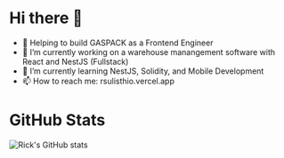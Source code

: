 # Hi there 👋

<!--
**metalboyrick/metalboyrick** is a ✨ _special_ ✨ repository because its `README.md` (this file) appears on your GitHub profile.

Here are some ideas to get you started:

- 🔭 I’m currently working on ...
- 🌱 I’m currently learning ...
- 👯 I’m looking to collaborate on ...
- 🤔 I’m looking for help with ...
- 💬 Ask me about ...
- 📫 How to reach me: ...
- 😄 Pronouns: ...
- ⚡ Fun fact: ...
-->
- 👯 Helping to build GASPACK as a Frontend Engineer
- 🔭 I’m currently working on a warehouse manangement software with React and NestJS (Fullstack)
- 🌱 I’m currently learning NestJS, Solidity, and Mobile Development
- 📫 How to reach me: rsulisthio.vercel.app

# GitHub Stats

![Rick's GitHub stats](https://github-readme-stats.vercel.app/api?username=metalboyrick&count_private=true&show_icons=true&theme=onedark)
